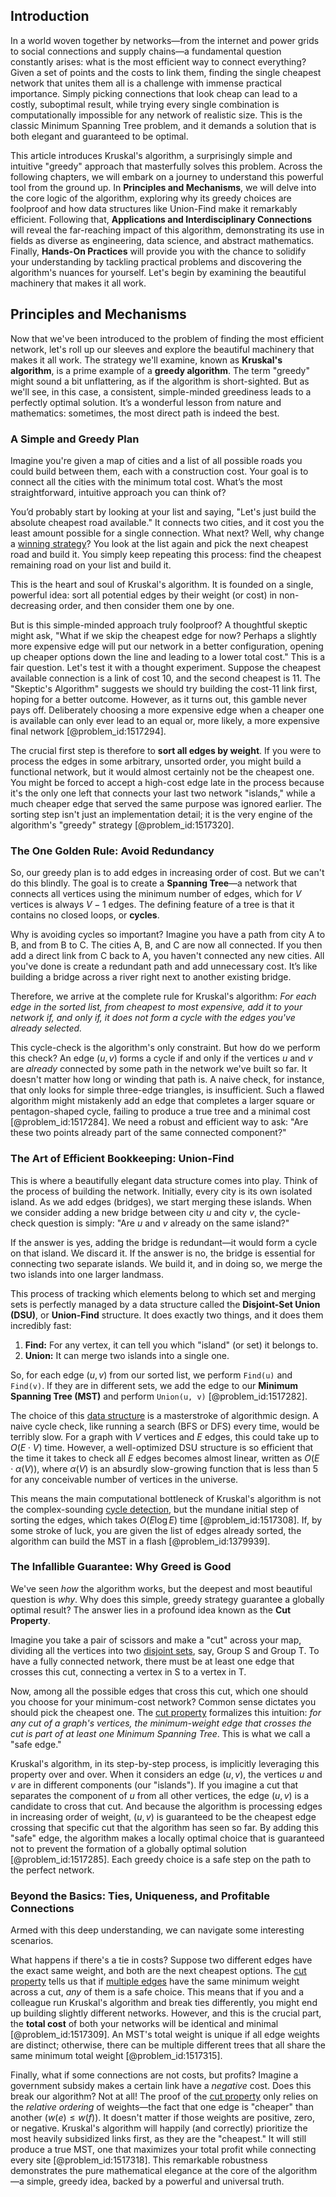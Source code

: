 ## Introduction
In a world woven together by networks—from the internet and power grids to social connections and supply chains—a fundamental question constantly arises: what is the most efficient way to connect everything? Given a set of points and the costs to link them, finding the single cheapest network that unites them all is a challenge with immense practical importance. Simply picking connections that look cheap can lead to a costly, suboptimal result, while trying every single combination is computationally impossible for any network of realistic size. This is the classic Minimum Spanning Tree problem, and it demands a solution that is both elegant and guaranteed to be optimal.

This article introduces Kruskal's algorithm, a surprisingly simple and intuitive "greedy" approach that masterfully solves this problem. Across the following chapters, we will embark on a journey to understand this powerful tool from the ground up. In **Principles and Mechanisms**, we will delve into the core logic of the algorithm, exploring why its greedy choices are foolproof and how data structures like Union-Find make it remarkably efficient. Following that, **Applications and Interdisciplinary Connections** will reveal the far-reaching impact of this algorithm, demonstrating its use in fields as diverse as engineering, data science, and abstract mathematics. Finally, **Hands-On Practices** will provide you with the chance to solidify your understanding by tackling practical problems and discovering the algorithm's nuances for yourself. Let's begin by examining the beautiful machinery that makes it all work.

## Principles and Mechanisms

Now that we've been introduced to the problem of finding the most efficient network, let's roll up our sleeves and explore the beautiful machinery that makes it all work. The strategy we'll examine, known as **Kruskal's algorithm**, is a prime example of a **greedy algorithm**. The term "greedy" might sound a bit unflattering, as if the algorithm is short-sighted. But as we'll see, in this case, a consistent, simple-minded greediness leads to a perfectly optimal solution. It’s a wonderful lesson from nature and mathematics: sometimes, the most direct path is indeed the best.

### A Simple and Greedy Plan

Imagine you're given a map of cities and a list of all possible roads you could build between them, each with a construction cost. Your goal is to connect all the cities with the minimum total cost. What’s the most straightforward, intuitive approach you can think of?

You’d probably start by looking at your list and saying, "Let's just build the absolute cheapest road available." It connects two cities, and it cost you the least amount possible for a single connection. What next? Well, why change a [winning strategy](@article_id:260817)? You look at the list again and pick the next cheapest road and build it. You simply keep repeating this process: find the cheapest remaining road on your list and build it.

This is the heart and soul of Kruskal's algorithm. It is founded on a single, powerful idea: sort all potential edges by their weight (or cost) in non-decreasing order, and then consider them one by one.

But is this simple-minded approach truly foolproof? A thoughtful skeptic might ask, "What if we skip the cheapest edge for now? Perhaps a slightly more expensive edge will put our network in a better configuration, opening up cheaper options down the line and leading to a lower total cost." This is a fair question. Let's test it with a thought experiment. Suppose the cheapest available connection is a link of cost 10, and the second cheapest is 11. The "Skeptic's Algorithm" suggests we should try building the cost-11 link first, hoping for a better outcome. However, as it turns out, this gamble never pays off. Deliberately choosing a more expensive edge when a cheaper one is available can only ever lead to an equal or, more likely, a more expensive final network [@problem_id:1517294].

The crucial first step is therefore to **sort all edges by weight**. If you were to process the edges in some arbitrary, unsorted order, you might build a functional network, but it would almost certainly not be the cheapest one. You might be forced to accept a high-cost edge late in the process because it's the only one left that connects your last two network "islands," while a much cheaper edge that served the same purpose was ignored earlier. The sorting step isn't just an implementation detail; it is the very engine of the algorithm's "greedy" strategy [@problem_id:1517320].

### The One Golden Rule: Avoid Redundancy

So, our greedy plan is to add edges in increasing order of cost. But we can't do this blindly. The goal is to create a **Spanning Tree**—a network that connects all vertices using the minimum number of edges, which for $V$ vertices is always $V-1$ edges. The defining feature of a tree is that it contains no closed loops, or **cycles**.

Why is avoiding cycles so important? Imagine you have a path from city A to B, and from B to C. The cities A, B, and C are now all connected. If you then add a direct link from C back to A, you haven't connected any new cities. All you've done is create a redundant path and add unnecessary cost. It’s like building a bridge across a river right next to another existing bridge.

Therefore, we arrive at the complete rule for Kruskal's algorithm:
*For each edge in the sorted list, from cheapest to most expensive, add it to your network if, and only if, it does not form a cycle with the edges you've already selected.*

This cycle-check is the algorithm's only constraint. But how do we perform this check? An edge $(u, v)$ forms a cycle if and only if the vertices $u$ and $v$ are *already* connected by some path in the network we've built so far. It doesn't matter how long or winding that path is. A naive check, for instance, that only looks for simple three-edge triangles, is insufficient. Such a flawed algorithm might mistakenly add an edge that completes a larger square or pentagon-shaped cycle, failing to produce a true tree and a minimal cost [@problem_id:1517284]. We need a robust and efficient way to ask: "Are these two points already part of the same connected component?"

### The Art of Efficient Bookkeeping: Union-Find

This is where a beautifully elegant data structure comes into play. Think of the process of building the network. Initially, every city is its own isolated island. As we add edges (bridges), we start merging these islands. When we consider adding a new bridge between city $u$ and city $v$, the cycle-check question is simply: "Are $u$ and $v$ already on the same island?"

If the answer is yes, adding the bridge is redundant—it would form a cycle on that island. We discard it. If the answer is no, the bridge is essential for connecting two separate islands. We build it, and in doing so, we merge the two islands into one larger landmass.

This process of tracking which elements belong to which set and merging sets is perfectly managed by a data structure called the **Disjoint-Set Union (DSU)**, or **Union-Find** structure. It does exactly two things, and it does them incredibly fast:
1.  **Find:** For any vertex, it can tell you which "island" (or set) it belongs to.
2.  **Union:** It can merge two islands into a single one.

So, for each edge $(u, v)$ from our sorted list, we perform `Find(u)` and `Find(v)`. If they are in different sets, we add the edge to our **Minimum Spanning Tree (MST)** and perform `Union(u, v)` [@problem_id:1517282].

The choice of this [data structure](@article_id:633770) is a masterstroke of algorithmic design. A naive cycle check, like running a search (BFS or DFS) every time, would be terribly slow. For a graph with $V$ vertices and $E$ edges, this could take up to $O(E \cdot V)$ time. However, a well-optimized DSU structure is so efficient that the time it takes to check all $E$ edges becomes almost linear, written as $O(E \cdot \alpha(V))$, where $\alpha(V)$ is an absurdly slow-growing function that is less than 5 for any conceivable number of vertices in the universe.

This means the main computational bottleneck of Kruskal's algorithm is not the complex-sounding [cycle detection](@article_id:274461), but the mundane initial step of sorting the edges, which takes $O(E \log E)$ time [@problem_id:1517308]. If, by some stroke of luck, you are given the list of edges already sorted, the algorithm can build the MST in a flash [@problem_id:1379939].

### The Infallible Guarantee: Why Greed is Good

We've seen *how* the algorithm works, but the deepest and most beautiful question is *why*. Why does this simple, greedy strategy guarantee a globally optimal result? The answer lies in a profound idea known as the **Cut Property**.

Imagine you take a pair of scissors and make a "cut" across your map, dividing all the vertices into two [disjoint sets](@article_id:153847), say, Group S and Group T. To have a fully connected network, there must be at least one edge that crosses this cut, connecting a vertex in S to a vertex in T.

Now, among all the possible edges that cross this cut, which one should you choose for your minimum-cost network? Common sense dictates you should pick the cheapest one. The [cut property](@article_id:262048) formalizes this intuition: *for any cut of a graph's vertices, the minimum-weight edge that crosses the cut is part of at least one Minimum Spanning Tree*. This is what we call a "safe edge."

Kruskal's algorithm, in its step-by-step process, is implicitly leveraging this property over and over. When it considers an edge $(u, v)$, the vertices $u$ and $v$ are in different components (our "islands"). If you imagine a cut that separates the component of $u$ from all other vertices, the edge $(u, v)$ is a candidate to cross that cut. And because the algorithm is processing edges in increasing order of weight, $(u, v)$ is guaranteed to be the cheapest edge crossing that specific cut that the algorithm has seen so far. By adding this "safe" edge, the algorithm makes a locally optimal choice that is guaranteed not to prevent the formation of a globally optimal solution [@problem_id:1517285]. Each greedy choice is a safe step on the path to the perfect network.

### Beyond the Basics: Ties, Uniqueness, and Profitable Connections

Armed with this deep understanding, we can navigate some interesting scenarios.

What happens if there's a tie in costs? Suppose two different edges have the exact same weight, and both are the next cheapest options. The [cut property](@article_id:262048) tells us that if [multiple edges](@article_id:273426) have the same minimum weight across a cut, *any* of them is a safe choice. This means that if you and a colleague run Kruskal's algorithm and break ties differently, you might end up building slightly different networks. However, and this is the crucial part, the **total cost** of both your networks will be identical and minimal [@problem_id:1517309]. An MST's total weight is unique if all edge weights are distinct; otherwise, there can be multiple different trees that all share the same minimum total weight [@problem_id:1517315].

Finally, what if some connections are not costs, but profits? Imagine a government subsidy makes a certain link have a *negative* cost. Does this break our algorithm? Not at all! The proof of the [cut property](@article_id:262048) only relies on the *relative ordering* of weights—the fact that one edge is "cheaper" than another ($w(e) \le w(f)$). It doesn't matter if those weights are positive, zero, or negative. Kruskal's algorithm will happily (and correctly) prioritize the most heavily subsidized links first, as they are the "cheapest." It will still produce a true MST, one that maximizes your total profit while connecting every site [@problem_id:1517318]. This remarkable robustness demonstrates the pure mathematical elegance at the core of the algorithm—a simple, greedy idea, backed by a powerful and universal truth.